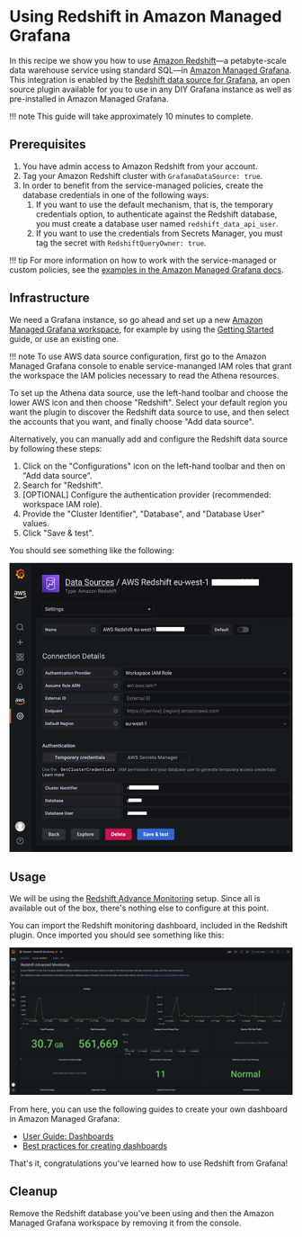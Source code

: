 # Using Redshift in Amazon Managed Grafana

In this recipe we show you how to use [Amazon Redshift][redshift]—a petabyte-scale data 
warehouse service using standard SQL—in [Amazon Managed Grafana][amg]. This integration
is enabled by the [Redshift data source for Grafana][redshift-ds], an open source
plugin available for you to use in any DIY Grafana instance as well as 
pre-installed in Amazon Managed Grafana.

!!! note
    This guide will take approximately 10 minutes to complete.

## Prerequisites

1. You have admin access to Amazon Redshift from your account.
1. Tag your Amazon Redshift cluster with `GrafanaDataSource: true`. 
1. In order to benefit from the service-managed policies, create the database 
   credentials in one of the following ways:
    1. If you want to use the default mechanism, that is, the temporary credentials 
    option, to authenticate against the Redshift database, you must create a database 
    user named `redshift_data_api_user`.
    1. If you want to use the credentials from Secrets Manager, you must tag the 
    secret with `RedshiftQueryOwner: true`.

!!! tip
    For more information on how to work with the service-managed or custom policies,
    see the [examples in the Amazon Managed Grafana docs][svpolicies].

## Infrastructure
We need a Grafana instance, so go ahead and set up a new [Amazon Managed Grafana
workspace][amg-workspace], for example by using the [Getting Started][amg-getting-started] guide,
or use an existing one.

!!! note
    To use AWS data source configuration, first go to the Amazon Managed Grafana
    console to enable service-mananged IAM roles that grant the workspace the 
    IAM policies necessary to read the Athena resources.


To set up the Athena data source, use the left-hand toolbar and choose the 
lower AWS icon and then choose "Redshift". Select your default region you want 
the plugin to discover the Redshift data source to use, and then select the 
accounts that you want, and finally choose "Add data source".

Alternatively, you can manually add and configure the Redshift data source by 
following these steps:

1. Click on the "Configurations" icon on the left-hand toolbar and then on "Add data source".
1. Search for "Redshift".
1. [OPTIONAL] Configure the authentication provider (recommended: workspace IAM
   role).
1. Provide the "Cluster Identifier", "Database", and "Database User" values.
1. Click "Save & test".

You should see something like the following:

![Screen shot of the Redshift data source config](../images/amg-plugin-redshift-ds.png)

## Usage
We will be using the [Redshift Advance Monitoring][redshift-mon] setup.
Since all is available out of the box, there's nothing else to configure at
this point.

You can import the Redshift monitoring dashboard, included in the Redshift
plugin. Once imported you should see something like this:

![Screen shot of the Redshift dashboard in AMG](../images/amg-redshift-mon-dashboard.png)

From here, you can use the following guides to create your own dashboard in
Amazon Managed Grafana:

* [User Guide: Dashboards](https://docs.aws.amazon.com/grafana/latest/userguide/dashboard-overview.html)
* [Best practices for creating dashboards](https://grafana.com/docs/grafana/latest/best-practices/best-practices-for-creating-dashboards/)

That's it, congratulations you've learned how to use Redshift from Grafana!

## Cleanup

Remove the Redshift database you've been using and then
the Amazon Managed Grafana workspace by removing it from the console.

[redshift]: https://aws.amazon.com/redshift/
[amg]: https://aws.amazon.com/grafana/
[svpolicies]: https://docs.aws.amazon.com/grafana/latest/userguide/security_iam_id-based-policy-examples.html
[redshift-ds]: https://grafana.com/grafana/plugins/grafana-redshift-datasource/
[aws-cli]: https://docs.aws.amazon.com/cli/latest/userguide/cli-chap-install.html
[aws-cli-conf]: https://docs.aws.amazon.com/cli/latest/userguide/cli-chap-configure.html
[amg-getting-started]: https://aws.amazon.com/blogs/mt/amazon-managed-grafana-getting-started/
[redshift-console]: https://console.aws.amazon.com/redshift/
[redshift-mon]: https://github.com/awslabs/amazon-redshift-monitoring
[amg-workspace]: https://console.aws.amazon.com/grafana/home#/workspaces
